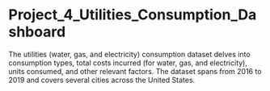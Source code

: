 # Project_4_Utilities_Consumption_Dashboard
The utilities (water, gas, and electricity) consumption dataset delves into consumption types, total costs incurred (for water, gas, and electricity), units consumed, and other relevant factors. The dataset spans from 2016 to 2019 and covers several cities across the United States.
